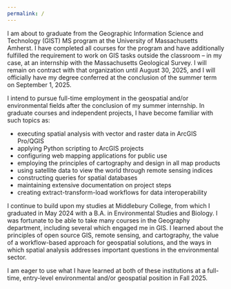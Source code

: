 ```yaml
---
permalink: /
---
```


I am about to graduate from the Geographic Information Science and Technology (GIST) MS program at the University of Massachusetts Amherst. I have completed all courses for the program and have additionally fulfilled the requirement to work on GIS tasks outside the classroom – in my case, at an internship with the Massachusetts Geological Survey. I will remain on contract with that organization until August 30, 2025, and I will officially have my degree conferred at the conclusion of the summer term on September 1, 2025.

I intend to pursue full-time employment in the geospatial and/or environmental fields after the conclusion of my summer internship. In graduate courses and independent projects, I have become familiar with such topics as:
* executing spatial analysis with vector and raster data in ArcGIS Pro/QGIS 
* applying Python scripting to ArcGIS projects   
* configuring web mapping applications for public use  
* employing the principles of cartography and design in all map products   
* using satellite data to view the world through remote sensing indices   
* constructing queries for spatial databases  
* maintaining extensive documentation on project steps  
* creating extract-transform-load workflows for data interoperability

I continue to build upon my studies at Middlebury College, from which I graduated in May 2024 with a B.A. in Environmental Studies and Biology. I was fortunate to be able to take many courses in the Geography department, including several which engaged me in GIS. I learned about the principles of open source GIS, remote sensing, and cartography, the value of a workflow-based approach for geospatial solutions, and the ways in which spatial analysis addresses important questions in the environmental sector.

I am eager to use what I have learned at both of these institutions at a full-time, entry-level environmental and/or geospatial position in Fall 2025.

